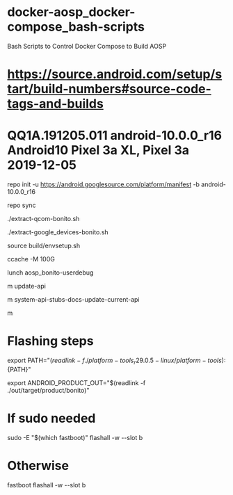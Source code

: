 # docker-aosp_docker-compose_bash-scripts
Bash Scripts to Control Docker Compose to Build AOSP

# https://source.android.com/setup/start/build-numbers#source-code-tags-and-builds
# QQ1A.191205.011 	android-10.0.0_r16 	Android10 	Pixel 3a XL, Pixel 3a 	2019-12-05
repo init -u https://android.googlesource.com/platform/manifest -b android-10.0.0_r16

repo sync

./extract-qcom-bonito.sh

./extract-google_devices-bonito.sh

source build/envsetup.sh

ccache -M 100G

lunch aosp_bonito-userdebug

m update-api

m system-api-stubs-docs-update-current-api

m

# Flashing steps

export PATH="$(readlink -f ./platform-tools_r29.0.5-linux/platform-tools):${PATH}"

export ANDROID_PRODUCT_OUT="$(readlink  -f ./out/target/product/bonito)"

# If sudo needed
sudo -E "$(which fastboot)" flashall -w --slot b
# Otherwise
fastboot flashall -w --slot b
